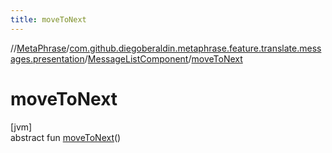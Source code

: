```yaml
---
title: moveToNext
---
```

//[MetaPhrase](../../../index.html)/[com.github.diegoberaldin.metaphrase.feature.translate.messages.presentation](../index.html)/[MessageListComponent](index.html)/[moveToNext](move-to-next.html)



# moveToNext



[jvm]\
abstract fun [moveToNext](move-to-next.html)()




